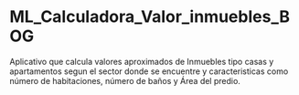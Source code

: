 # ML_Calculadora_Valor_inmuebles_BOG
Aplicativo que calcula valores aproximados de Inmuebles tipo casas y apartamentos segun el sector donde se encuentre y caracteristicas como número de habitaciones, número de baños y Área del predio.
